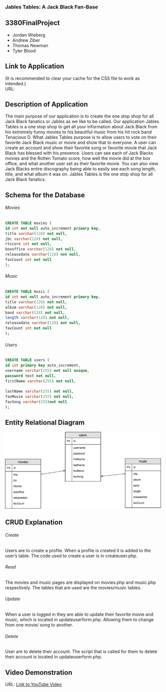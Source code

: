 ### Jables Tables: A Jack Black Fan-Base
## 3380FinalProject
* Jordan Wieberg
* Andrew Ziber
* Thomas Newman
* Tyler Blood
## Link to Application
(It is recommended to clear your cache for the CSS file to work as intended.)<br/>
URL: 
## Description of Application
The main purpose of our application is to create the one stop shop for all Jack Black fanatics or Jables as we like to be called. Our application Jables Tables is a one stop shop to get all your information about Jack Black from his extremely funny movies to his beautiful music from his hit rock band Tenacious D. What Jables Tables purpose is to allow users to vote on their favorite Jack Black music or movie and show that to everyone. A user can create an account and show their favorite song or favorite movie that Jack Black has blessed with his presence. Users can see each of Jack Blacks movies and the Rotten Tomato score, how well the movie did at the box office, and what another user set as their favorite movie. You can also view Jack Blacks entire discography being able to easily see each song length, title, and what album it was on. Jables Tables is the one stop shop for all Jack Black fanatics. 
## Schema for the Database
###### Movies
``` sql
CREATE TABLE movies (
id int not null auto_increment primary key,
title varchar(128) not null,
jbc varchar(128) not null,
rtscore int not null,
boxoffice varchar(128) not null,
releasedate varchar(128) not null,
favCount int not null
);
```
###### Music
``` sql
CREATE TABLE music (
id int not null auto_increment primary key,
title varchar(128) not null,
album varchar(128) not null,
band varchar(128) not null,
length varchar(128) not null,
releasedate varchar(128) not null,
favCount int not null
);
```
###### Users
``` sql
CREATE TABLE users (
id int primary key auto_increment,
username varchar(255) not null unique,
password text not null,
firstName varchar(255) not null,

lastName varchar(255) not null, 
favMovie varchar(255) not null, 
favSong varchar(255)not null
);
```
## Entity Relational Diagram
![ERD](https://github.com/JordanWieberg/3380FinalProject/blob/master/ERD.jpg)
## CRUD Explanation
  ###### Create
  Users are to create a profile. When a profile is created it is added to the user’s table. The code used to create a user is in  createuser.php.
  ###### Read
  The movies and music pages are displayed on movies.php and music.php respectively. The tables that are used are the movies/music tables.
  ###### Update
  When a user is logged in they are able to update their favorite movie and music, which is located in updateuserform.php. Allowing them to change from one movie/ song to another.  
  ###### Delete
  User are to delete their account. The script that is called for them to delete their account is located in  updateuserform.php. 
## Video Demonstration
URL: [Link to YouTube Video](https://www.youtube.com/watch?v=rhFkBOHD3XY)
